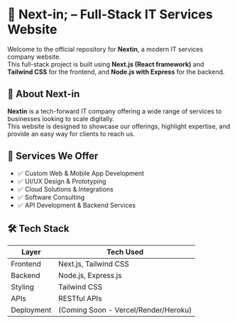 # 🚀 Next-in; – Full-Stack IT Services Website

Welcome to the official repository for **Nextin**, a modern IT services company website.  
This full-stack project is built using **Next.js (React framework)** and **Tailwind CSS** for the frontend, and **Node.js with Express** for the backend.


## 🧠 About Next-in

**Nextin** is a tech-forward IT company offering a wide range of services to businesses looking to scale digitally.  
This website is designed to showcase our offerings, highlight expertise, and provide an easy way for clients to reach us.

## 💼 Services We Offer

- ✅ Custom Web & Mobile App Development  
- ✅ UI/UX Design & Prototyping  
- ✅ Cloud Solutions & Integrations  
- ✅ Software Consulting  
- ✅ API Development & Backend Services  


## 🛠 Tech Stack

| Layer      | Tech Used                |
|------------|--------------------------|
| Frontend   | Next.js, Tailwind CSS    |
| Backend    | Node.js, Express.js      |
| Styling    | Tailwind CSS             |
| APIs       | RESTful APIs             |
| Deployment | (Coming Soon - Vercel/Render/Heroku) |
